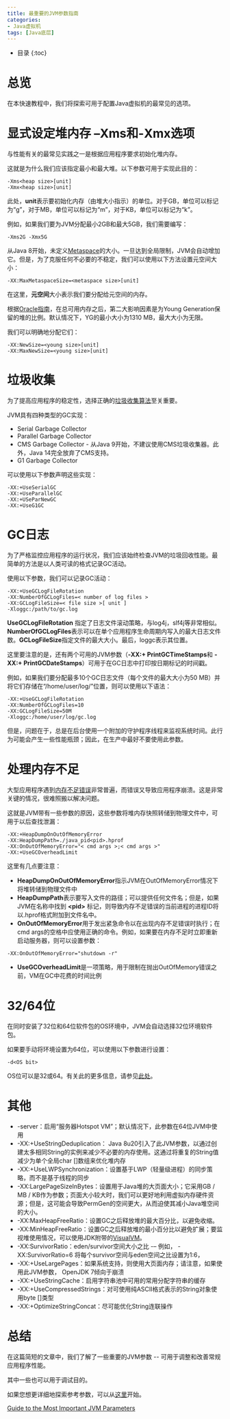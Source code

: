 ```yaml
---
title: 最重要的JVM参数指南
categories:
- Java虚拟机
tags: [Java底层]
---
```


* 目录
{:toc}

# 总览

在本快速教程中，我们将探索可用于配置Java虚拟机的最常见的选项。

# 显式设定堆内存 –Xms和-Xmx选项

与性能有关的最常见实践之一是根据应用程序要求初始化堆内存。

这就是为什么我们应该指定最小和最大堆。以下参数可用于实现此目的：
```
-Xms<heap size>[unit] 
-Xmx<heap size>[unit]
```

此处，**unit**表示要初始化内存（由堆大小指示）的单位。对于GB，单位可以标记为“g”，对于MB，单位可以标记为“m”，对于KB，单位可以标记为“k”。

例如，如果我们要为JVM分配最小2GB和最大5GB，我们需要编写：
```
-Xms2G -Xmx5G
```

从Java 8开始，未定义[Metaspace](https://blogs.oracle.com/poonam/about-g1-garbage-collector,-permanent-generation-and-metaspace)的大小。一旦达到全局限制，JVM会自动增加它。但是，为了克服任何不必要的不​​稳定，我们可以使用以下方法设置元空间大小：
```
-XX:MaxMetaspaceSize=<metaspace size>[unit]
```

在这里，**元空间**大小表示我们要分配给元空间的内存。

根据[Oracle指南](https://docs.oracle.com/javase/8/docs/technotes/guides/vm/gctuning/sizing.html)，在总可用内存之后，第二大影响因素是为Young Generation保留的堆的比例。默认情况下，YG的最小大小为1310 MB，最大大小为无限。

我们可以明确地分配它们：
```
-XX:NewSize=<young size>[unit] 
-XX:MaxNewSize=<young size>[unit]
```

# 垃圾收集

为了提高应用程序的稳定性，选择正确的[垃圾收集算法](https://www.oracle.com/webfolder/technetwork/tutorials/obe/java/gc01/index.html)至关重要。

JVM具有四种类型的GC实现：
* Serial Garbage Collector
* Parallel Garbage Collector
* CMS Garbage Collector - 从Java 9开始，不建议使用CMS垃圾收集器。此外，Java 14完全放弃了CMS支持。
* G1 Garbage Collector

可以使用以下参数声明这些实现：
```
-XX:+UseSerialGC
-XX:+UseParallelGC
-XX:+USeParNewGC
-XX:+UseG1GC
```

# GC日志

为了严格监控应用程序的运行状况，我们应该始终检查JVM的垃圾回收性能。最简单的方法是以人类可读的格式记录GC活动。

使用以下参数，我们可以记录GC活动：

```
-XX:+UseGCLogFileRotation 
-XX:NumberOfGCLogFiles=< number of log files > 
-XX:GCLogFileSize=< file size >[ unit ]
-Xloggc:/path/to/gc.log
```

**UseGCLogFileRotation** 指定了日志文件滚动策略，与log4j，slf4j等非常相似。**NumberOfGCLogFiles**表示可以在单个应用程序生命周期内写入的最大日志文件数。**GCLogFileSize**指定文件的最大大小。最后，loggc表示其位置。

这里要注意的是，还有两个可用的JVM参数（**-XX:+ PrintGCTimeStamps**和 **-XX:+ PrintGCDateStamps**）可用于在GC日志中打印按日期标记的时间戳。

例如，如果我们要分配最多10个GC日志文件（每个文件的最大大小为50 MB）并将它们存储在“/home/user/log/”位置，则可以使用以下语法：
```
-XX:+UseGCLogFileRotation  
-XX:NumberOfGCLogFiles=10
-XX:GCLogFileSize=50M 
-Xloggc:/home/user/log/gc.log
```

但是，问题在于，总是在后台使用一个附加的守护程序线程来监视系统时间。此行为可能会产生一些性能瓶颈；因此，在生产中最好不要使用此参数。

# 处理内存不足

大型应用程序遇到[内存不足错误](https://docs.oracle.com/javase/7/docs/api/java/lang/OutOfMemoryError.html)非常普遍，而错误又导致应用程序崩溃。这是非常关键的情况，很难照搬以解决问题。

这就是JVM带有一些参数的原因，这些参数将堆内存快照转储到物理文件中，可用于以后查找泄漏：
```
-XX:+HeapDumpOnOutOfMemoryError 
-XX:HeapDumpPath=./java_pid<pid>.hprof
-XX:OnOutOfMemoryError="< cmd args >;< cmd args >" 
-XX:+UseGCOverheadLimit
```

这里有几点要注意：

- **HeapDumpOnOutOfMemoryError**指示JVM在OutOfMemoryError情况下将堆转储到物理文件中
- **HeapDumpPath**表示要写入文件的路径；可以提供任何文件名；但是，如果JVM在名称中找到 **\<pid\>** 标记，则导致内存不足错误的当前进程的进程ID将以.hprof格式附加到文件名中。
- **OnOutOfMemoryError**用于发出紧急命令以在出现内存不足错误时执行；在cmd args的空格中应使用正确的命令。例如，如果要在内存不足时立即重新启动服务器，则可以设置参数：
```
-XX:OnOutOfMemoryError="shutdown -r"
```
- **UseGCOverheadLimit**是一项策略，用于限制在抛出OutOfMemory错误之前，VM在GC中花费的时间比例

# 32/64位

在同时安装了32位和64位软件包的OS环境中，JVM会自动选择32位环境软件包。

如果要手动将环境设置为64位，可以使用以下参数进行设置：
```
-d<OS bit>
```

OS位可以是32或64。有关此的更多信息，请参见[此处](http://www.oracle.com/technetwork/java/hotspotfaq-138619.html#64bit_layering)。

# 其他

* -server：启用“服务器Hotspot VM”；默认情况下，此参数在64位JVM中使用
* -XX:+UseStringDeduplication： Java 8u20引入了此JVM参数，以通过创建太多相同String的实例来减少不必要的内存使用。这通过将重复的String值减少为单个全局char []数组来优化堆内存
* -XX:+UseLWPSynchronization：设置基于LWP（轻量级进程）的同步策略，而不是基于线程的同步
* -XX:LargePageSizeInBytes：设置用于Java堆的大页面大小；它采用GB / MB / KB作为参数；页面大小较大时，我们可以更好地利用虚拟内存硬件资源；但是，这可能会导致PermGen的空间更大，从而迫使其减小Java堆空间的大小。
* -XX:MaxHeapFreeRatio：设置GC之后释放堆的最大百分比，以避免收缩。
* -XX:MinHeapFreeRatio：设置GC之后释放堆的最小百分比以避免扩展；要监视堆使用情况，可以使用JDK附带的[VisualVM](https://visualvm.github.io/)。
* -XX:SurvivorRatio：eden/survivor空间大小之比 -– 例如， -XX:SurvivorRatio=6 将每个survivor空间与eden空间之比设置为1:6，
* -XX:+UseLargePages：如果系统支持，则使用大页面内存；请注意，如果使用此JVM参数， OpenJDK 7倾向于崩溃
* -XX:+UseStringCache：启用字符串池中可用的常用分配字符串的缓存
* -XX:+UseCompressedStrings：对可使用纯ASCII格式表示的String对象使用byte []类型
* -XX:+OptimizeStringConcat：尽可能优化String连联操作

# 总结

在这篇简短的文章中，我们了解了一些重要的JVM参数 -- 可用于调整和改善常规应用程序性能。

其中一些也可以用于调试目的。

如果您想更详细地探索参考参数，可以从[这里](https://www.oracle.com/java/technologies/javase/vmoptions-jsp.html)开始。


[Guide to the Most Important JVM Parameters](https://www.baeldung.com/jvm-parameters)